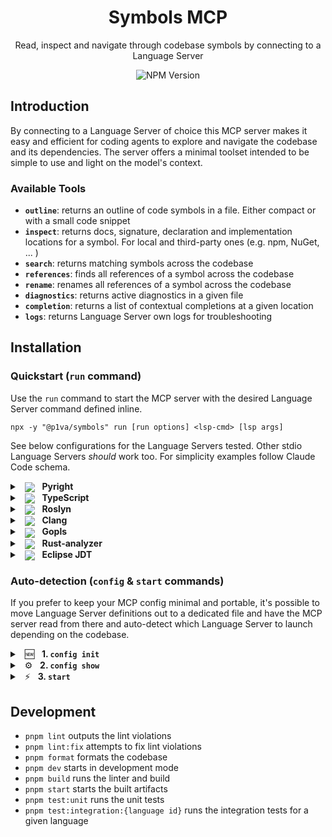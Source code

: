 <div align="center">

# Symbols MCP

Read, inspect and navigate through codebase symbols by connecting to a Language Server

![NPM Version](https://img.shields.io/npm/v/%40p1va%2Fsymbols?style=flat)


</div>

## Introduction

By connecting to a Language Server of choice this MCP server makes it easy and efficient for coding agents to explore and navigate the codebase and its dependencies.
The server offers a minimal toolset intended to be simple to use and light on the model's context.

### Available Tools

- **`outline`**: returns an outline of code symbols in a file. Either compact or with a small code snippet
- **`inspect`**: returns docs, signature, declaration and implementation locations for a symbol. For local and third-party ones (e.g. npm, NuGet, ... )
- **`search`**: returns matching symbols across the codebase
- **`references`**: finds all references of a symbol across the codebase
- **`rename`**: renames all references of a symbol across the codebase
- **`diagnostics`**: returns active diagnostics in a given file
- **`completion`**: returns a list of contextual completions at a given location
- **`logs`**: returns Language Server own logs for troubleshooting

## Installation

### Quickstart (`run` command)

Use the `run` command to start the MCP server with the desired Language Server command defined inline.

`npx -y "@p1va/symbols" run [run options] <lsp-cmd> [lsp args]`

See below configurations for the Language Servers tested. Other stdio Language Servers *should* work too. For simplicity examples follow Claude Code schema.

<details>
<summary>
  &nbsp;
  <picture>
    <img src="https://img.shields.io/badge/-3670A0?&logo=python&logoColor=ffdd54" valign="middle">
  </picture>
  &nbsp;
  <b>Pyright</b>
</summary>

### Pyright

#### Installation

`npm install -g pyright`

#### Verify Installation

`pyright-langserver` should be available

#### Configuration

```jsonc
{
  "mcpServers": {
    "symbols": {
      "command": "npx",
      "args": [
        "-y", "@p1va/symbols@latest", "run",
        // Adjust this or remove it (defaults to current directory)
        "-w", "optional/path/to/workspace",
        "pyright-langserver", "--stdio"
      ]
    }
  }
}
```

> ℹ️ If you'd rather avoid installing **pyright** globally and are fine with a slower start up, you can substitute `pyright-langserver --stdio` in the JSON above with `npx -y -p pyright pyright-langserver --stdio`

#### Troubleshooting

**Virtual Env not found**

If the `logs` tool output includes errors or the `diagnostics` tool only reports module import errors even when none appear in the IDE these might be signs of Pyright not detecting the virtual environment.

You can update your `pyproject.toml` to correctly point it to the virtual environment location.

```toml
[tool.pyright]
venvPath = "."
venv = ".venv"
```

</details>

<details>

<summary>
  &nbsp;
  <picture>
    <img src="https://img.shields.io/badge/-%23007ACC.svg?logo=typescript&logoColor=white" valign="middle">
  </picture>
  &nbsp;
  <b>TypeScript</b>
</summary>

### TypeScript Language Server

#### Installation

`npm install -g typescipt-language-server`

#### Verify Installation

`typescipt-language-server --version`

#### Configuration

```jsonc
{
  "mcpServers": {
    "symbols": {
      "command": "npx",
      "args": [
        "-y", "@p1va/symbols@latest", "run",
        // Adjust this or remove it (defaults to current directory)
        "-w", "optional/path/to/workspace",
        "typescript-language-server", "--stdio"
      ],
      "env": {
        // Keep at least one code file open for search to work
        "SYMBOLS_PRELOAD_FILES": "src/index.ts",
        "SYMBOLS_DIAGNOSTICS_STRATEGY": "push"
      }
    }
  }
}
```

> ℹ️ If you'd rather avoid installing **typescript-language-server** globally and are fine with a slower start up, you can substitute `typescript-language-server --stdio` in the JSON above with `npx -y typescript-language-server --stdio`

#### Troubleshooting

**Search: No results**

For the search functionality to work the TS Language Server needs to compute the codebase index and keep in memory.
This is done by keeping at least one code file open at any time. Use the `SYMBOLS_PRELOAD_FILES="src/index.ts` variable with paths to a few files.

</details>

<details>

<summary>
  &nbsp;
  <picture>
    <img src="https://img.shields.io/badge/-blueviolet?logo=dotnet" valign="middle">
  </picture>
  &nbsp;
  <b>Roslyn</b>
</summary>

### Roslyn Language Server

#### Installation

The official C# Language Server is distributed over the [VS IDE NuGet feed](https://pkgs.dev.azure.com/azure-public/vside/_packaging/vs-impl/nuget/v3/index.json) as a self-contained executable.

To facilitate download and extraction we use the `dotnet` CLI with a temporary project file named `ServerDownload.csproj` with the following content:

```xml
<Project Sdk="Microsoft.NET.Sdk">
  <PropertyGroup>
    <PackageNameBase>Microsoft.CodeAnalysis.LanguageServer</PackageNameBase>
    <PackageVersion>5.0.0-1.25353.13</PackageVersion>
    <RestorePackagesPath  Condition=" '$(RestorePackagesPath)' == '' ">/tmp/lsp-download</RestorePackagesPath>
    <ServerPath Condition=" '$(DownloadPath)' == '' ">./LspServer/</ServerPath>
    <TargetFramework>net9.0</TargetFramework>
    <DisableImplicitNuGetFallbackFolder>true</DisableImplicitNuGetFallbackFolder>
    <AutomaticallyUseReferenceAssemblyPackages>false</AutomaticallyUseReferenceAssemblyPackages>
    <RestoreSources>
      https://pkgs.dev.azure.com/azure-public/vside/_packaging/vs-impl/nuget/v3/index.json
    </RestoreSources>
  </PropertyGroup>
  <ItemGroup>
    <PackageDownload Include="$(PackageNameBase).$(Platform)" version="[$(PackageVersion)]" />
  </ItemGroup>
  <Target Name="SimplifyPath" AfterTargets="Restore">
    <PropertyGroup>
      <PackageIdFolderName>$(PackageNameBase.ToLower()).$(Platform.ToLower())</PackageIdFolderName>
      <PackageContentPath>$(RestorePackagesPath)/$(PackageIdFolderName)/$(PackageVersion)/content/LanguageServer/$(Platform)/</PackageContentPath>
    </PropertyGroup>
    <ItemGroup>
      <ServerFiles Include="$(PackageContentPath)**/*" />
    </ItemGroup>
    <Copy SourceFiles="@(ServerFiles)" DestinationFolder="$(ServerPath)%(RecursiveDir)" />
    <RemoveDir Directories="$(RestorePackagesPath)" />
  </Target>
</Project>
```

We then pick the platform identifier matching the machine from this list:

`win-x64`, `win-arm64`, `linux-x64`, `linux-arm64`, `linux-musl-x64`, `linux-musl-arm64`, `osx-x64`, `osx-arm64` or `neutral`

And finally restore the temporary project to trigger the download of the Language Server.

Adjust both `RestorePackagesPath` and `ServerPath` to work on your machine and keep track of the latter.

```sh
dotnet restore ServerDownload.csproj \
  /p:Platform=your-platform-id \
  /p:RestorePackagesPath=/tmp/your/download/location \
  /p:ServerPath=$HOME/.csharp-lsp
```

#### Verify Installation

To verify the outcome of the installation we run the command below

```sh
$HOME/.csharp-lsp/Microsoft.CodeAnalysis.LanguageServer --version
```

#### Configuration

```jsonc
{
  "mcpServers": {
    "symbols": {
      "command": "npx",
      "args": [
        "-y", "@p1va/symbols@latest", "run",
        // Adjust this or remove it (defaults to current directory)
        "-w", "optional/path/to/workspace",
        // Adjust this to your installation path
        "dotnet", "$HOME/.csharp-lsp/Microsoft.CodeAnalysis.LanguageServer.dll",
        "--logLevel=Information",
        "--extensionLogDirectory=$HOME/.csharp-lsp/logs",
        "--stdio"
      ],
      "env": {
        "SYMBOLS_WORKSPACE_LOADER": "roslyn",
      }
    }
  }
}
```

> ℹ️ Roslyn Language Server is also provided with the C# Dev Kit extension for VS Code however the launch command is a bit more complicated and changes each time the extension is updated. If wanting to try it i suggest trying the other modality (`config init` * `start`) which brings a template for the launch command

#### Troubleshooting

**Search: No Results Found**

If `search` doesn't find results before a file was read for the first time it's possible to warm up by pre-loading a few files from different projects with
`"SYMBOLS_PRELOAD_FILES": "src/Project/Program.cs"`

**Linux: Max Number of Inotify Instances Reached**

If on Linux LSP logs suggest that the maximum number of inotify per user instances has been reached it's possible to increase it with a value greater than the actual

`sudo sysctl fs.inotify.max_user_instances=512`

This allows the Language Server to keep monitoring files in the Solution/Project

Additionally JetBrains has more details on [this issue](https://youtrack.jetbrains.com/articles/SUPPORT-A-1715/Inotify-Watches-Limit-Linux)

</details>

<details>
  
<summary>
  &nbsp;
  <picture>
    <img src="https://img.shields.io/badge/-%2300599C.svg?logo=c%2B%2B&logoColor=white" valign="middle">
  </picture>
  &nbsp;
  <b>Clang</b>
</summary>

### Clang for C/C++

#### Verify Installation

`clangd --help` is available

#### Configuration

```jsonc
{
  "mcpServers": {
    "symbols": {
      "command": "npx",
      "args": [
        "-y", "@p1va/symbols@latest", "run",
        // Adjust this or remove it (defaults to current directory)
        "-w", "optional/path/to/workspace",
        "clangd",
        // Provide here more clangd args if needed
        // e.g. --compile-commands-dir path/to/dir
      ],
      "env": {
        "SYMBOLS_DIAGNOSTICS_STRATEGY": "push",
        "SYMBOLS_PRELOAD_FILES": "path/to/file.cpp"
      }
    }
  }
}
```

#### Troubleshooting

**General Errors**

Ensure either `compile_commands.json` is found in the working directory or provide its directory path with  `--compile-commands-dir=path/to/dir` 

**Search: No Results Found**

Index is generate when the first file is opened. To warm up is possible to pre load and keep a one or more files opened by providing a list in ` SYMBOLS_PRELOAD_FILES` 


</details>

<details>

<summary>
  &nbsp;
  <picture>
    <img src="https://img.shields.io/badge/-%2300ADD8.svg?logo=go&logoColor=white" valign="middle">
  </picture>
  &nbsp;
  <b>Gopls</b>
</summary>

### Gopls

#### Installation

```sh
go install golang.org/x/tools/gopls@latest
```

#### Verify Installation

```sh
gopls version
```

#### Configuration

```jsonc
{
  "mcpServers": {
    "symbols": {
      "command": "npx",
      "args": [
        "-y", "@p1va/symbols@latest", "run",
        // Adjust this or remove it (defaults to current directory)
        "-w", "optional/path/to/workspace",
        "gopls"
      ],
      "env": {
        "SYMBOLS_DIAGNOSTICS_STRATEGY": "push",
        // Adjust these to your machine
        "GOPATH" : "$HOME/go",
        "GOCACHE": "$HOME/.cache/go-build",
        "GOMODCACHE": "$HOME/go/pkg/mod"
      }
    }
  }
}
```

</details>

<details>

<summary>
  &nbsp;
  <picture>
    <img src="https://img.shields.io/badge/-%23000000.svg?logo=rust&logoColor=white" valign="middle">
  </picture>
  &nbsp;
  <b>Rust-analyzer</b>
</summary>

### Rust-analyzer

#### Installation

```sh
rustup component add rust-analyzer
```

#### Verify Installation

```sh
rust-analyzer --version
```

#### Configuration

```jsonc
{
  "mcpServers": {
    "symbols": {
      "command": "npx",
      "args": [
        "-y", "@p1va/symbols@latest", "run",
        // Adjust this or remove it (defaults to current directory)
        "-w", "optional/path/to/workspace",
        "rust-analyzer"
      ]
    }
  }
}
```

</details>

<details>
  
<summary>
  &nbsp;
  <picture>
    <img src="https://img.shields.io/badge/-ED8B00?logo=openjdk&logoColor=white" valign="middle">
  </picture>
  &nbsp;
  <b>Eclipse JDT</b>
</summary>

### Eclipse JDT Language Server

#### Installation

Follow installation instructions on the [Project's GitHub README](https://github.com/eclipse-jdtls/eclipse.jdt.ls?tab=readme-ov-file#installation)

#### Verify Installation

Adjust to your installation path and test

```sh
$HOME/.java-lsp/jdtls/bin/jdtls --help
```

#### Configuration

```jsonc
{
  "mcpServers": {
    "symbols": {
      "command": "npx",
      "args": [
        "-y", "@p1va/symbols@latest", "run",
        // Adjust this or remove it (defaults to current directory)
        "-w", "optional/path/to/workspace",
        "$HOME/.java-lsp/jdtls/bin/jdtls",
        "-configuration", "$HOME/.cache/jdtls/config",
        "-data", "$HOME/.cache/jdtls/workspace/$SYMBOLS_WORKSPACE_NAME"
      ],
      "env": {
        "SYMBOLS_DIAGNOSTICS_STRATEGY": "push"
      }
    }
  }
}
```

</details>

### Auto-detection (`config` & `start` commands)

If you prefer to keep your MCP config minimal and portable, it's possible to move Language Server definitions out to a dedicated file and have the MCP server read from there and auto-detect which Language Server to launch depending on the codebase.

<details>

<summary>
  &nbsp;
  🆕
  &nbsp;
  <b>1. <code>config init</code></b>
</summary>

#### Initialize Config

**User-wide**

To create a user-wide config file run the following command

`npx -y "@p1va/symbols@latest" config init --global`

This will create a configuration file to be found at:

- On Linux: `~/.config/symbols-nodejs/language-servers.yaml`
- On MacOS: `~/Library/Preferences/symbols-nodejs/language-servers.yaml`
- On Windows: `%APPDATA%\symbols-nodejs\Config\language-servers.yaml`

**Workspace (Defaults to Current Directory)**

To create a workspace config file run this instead

`npx -y "@p1va/symbols@latest" config init -w path/to/workspace`

- Will initialize `path/to/workspace/language-servers.yaml`

`npx -y "@p1va/symbols@latest" config init` 

- Will initialize `./language-servers.yaml`

</details>

<details>

<summary>
  &nbsp;
  ⚙️
  &nbsp;
  <b>2. <code>config show</code></b>
</summary>

#### Tweak Config

Use your editor (here i use `code`) to tweak the generated config file and comment, uncomment or add new language servers.

`code $(npx -y @p1va/symbols config path)`

#### Show Active Config

Finally run the command in your workspace (e.g. where you launch Claude Code) to see that the changes are being applied

`npx -y @p1va/symbols config show`

`npx -y @p1va/symbols config show -w path/to/workspace`

`npx -y @p1va/symbols config show -c path/to/config.yaml`

</details>

<details>

<summary>
  &nbsp;
  ⚡️
  &nbsp;
  <b>3. <code>start</code></b>
</summary>

Update your MCP configuration with this MCP server. The first Language Server having `workspace_files` matching any of the files seen at the root of the workspace will be launched

```jsonc
{
  "mcpServers": {
    "symbols": {
      "command": "npx",
      "args": [
        "-y", "@p1va/symbols@latest", "start",
        // Defaults to current directory
        "-w", "optional/path/to/workspace",
        // Defaults to language-servers.yaml in current workspace
        "-c", "optional/path/to/config.yaml",
      ]
    }
  }
}
```

</details>

## Development

- `pnpm lint` outputs the lint violations
- `pnpm lint:fix` attempts to fix lint violations
- `pnpm format` formats the codebase
- `pnpm dev` starts in development mode
- `pnpm build` runs the linter and build
- `pnpm start` starts the built artifacts
- `pnpm test:unit` runs the unit tests
- `pnpm test:integration:{language id}` runs the integration tests for a given language